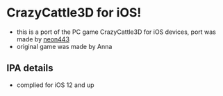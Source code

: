 # CrazyCattle3D for iOS!

- this is a port of the PC game CrazyCattle3D for iOS devices, port was made by [neon443](https://github.com/neon443)
- original game was made by Anna

## IPA details
- complied for iOS 12 and up
